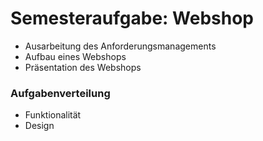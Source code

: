 # Semesteraufgabe: Webshop
- Ausarbeitung des Anforderungsmanagements
- Aufbau eines Webshops
- Präsentation des Webshops


### Aufgabenverteilung
- Funktionalität
- Design
